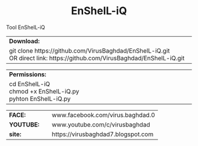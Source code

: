 <html>
<body>
<h1 align="center">EnShelL-iQ</h1>
 <p> Tool EnShelL-iQ</p>

<table border="0" cellpadding="2" cellspacing="5" width="100%">
  <tr>
    <td class="main3" width="890px"><b>Download:</b></td>
  </tr>
  <tr>
    <td class="main">
      git clone https://github.com/VirusBaghdad/EnShelL-iQ.git <br/>
      OR direct link: https://github.com/VirusBaghdad/EnShelL-iQ.git
    </td>
  </tr>
</table>
<table border="0" cellpadding="2" cellspacing="5" width="100%">
  <tr>
    <td class="main3" width="890px"><b>Permissions:</b></td>
  </tr>
  <tr>
    <td class="main">
      cd EnShelL-iQ <br/>
      chmod +x EnShelL-iQ.py<br/>
      pyhton EnShelL-iQ.py<br/>
    </td>
  </tr>
</table>

<table border="0" cellpadding="0" cellspacing="2" width="100%">

  </tr>
  <tr>
    <td width="100px" class="main2"><b>FACE:</b></td><td>www.facebook.com/virus.baghdad.0 </td>
  </tr>
  <tr>
    <td width="100px" class="main2"><b>YOUTUBE:</b></td><td>www.youtube.com/c/virusbaghdad</td>
  </tr>
  <tr>
    <td width="100px" class="main2"><b>site:</b></td><td>https://virusbaghdad7.blogspot.com</td>
  </tr>
</table>



</body>

</html>
